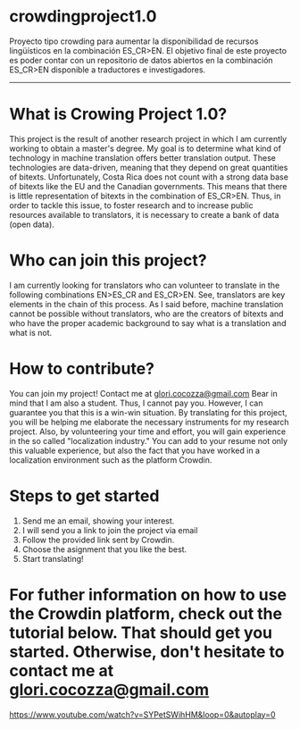 # crowdingproject1.0
Proyecto tipo crowding para aumentar la disponibilidad de recursos lingüísticos en la combinación ES_CR>EN.
El objetivo final de este proyecto es poder contar con un repositorio de datos abiertos en la combinación ES_CR>EN disponible a traductores e investigadores. 

---------------------------------------------------------------------------------------------------------------------------
# What is Crowing Project 1.0?
This project is the result of another research project in which I am currently working to obtain a master's degree. My goal is to determine what kind of technology in machine translation offers better translation output. These technologies are data-driven, meaning that they depend on great quantities of bitexts. Unfortunately, Costa Rica does not count with a strong data base of bitexts like the EU and the Canadian governments. This means that there is little representation of bitexts in the combination of ES_CR>EN. Thus, in order to tackle this issue, to foster research and to increase public resources available to translators, it is necessary to create a bank of data (open data). 

# Who can join this project?
I am currently looking for translators who can volunteer to translate in the following combinations EN>ES_CR and ES_CR>EN. 
See, translators are key elements in the chain of this process. As I said before, machine translation cannot be possible without translators, who are the creators of bitexts and who have the proper academic background to say what is a translation and what is not.

# How to contribute?
You can join my project! Contact me at glori.cocozza@gmail.com
Bear in mind that I am also a student. Thus, I cannot pay you. However, I can guarantee you that this is a win-win situation. By translating for this project, you will be helping me elaborate the necessary instruments for my research project. Also, by volunteering your time and effort, you will gain experience in the so called "localization industry." You can add to your resume not only this valuable experience, but also the fact that you have worked in a localization environment such as the platform Crowdin.

# Steps to get started
1. Send me an email, showing your interest.
2. I will send you a link to join the project via email
3. Follow the provided link sent by Crowdin.
4. Choose the asignment that you like the best.
5. Start translating!

# For futher information on how to use the Crowdin platform, check out the tutorial below. That should get you started. Otherwise, don't hesitate to contact me at glori.cocozza@gmail.com 
https://www.youtube.com/watch?v=SYPetSWihHM&loop=0&autoplay=0 
